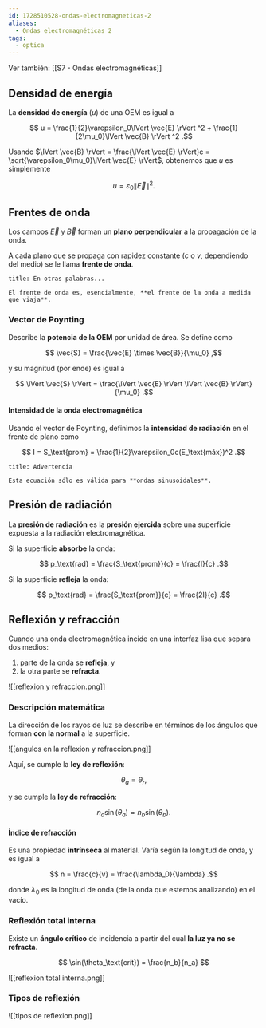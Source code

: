 ```yaml
---
id: 1728510528-ondas-electromagneticas-2
aliases:
  - Ondas electromagnéticas 2
tags:
  - optica
---
```


Ver también: [[S7 - Ondas electromagnéticas]]

## Densidad de energía

La **densidad de energía** ($u$) de una OEM es igual a

$$
u = \frac{1}{2}\varepsilon_0\lVert \vec{E} \rVert ^2 + \frac{1}{2\mu_0}\lVert \vec{B} \rVert ^2
.$$

Usando $\lVert \vec{B} \rVert = \frac{\lVert \vec{E} \rVert}c = \sqrt{\varepsilon_0\mu_0}\lVert \vec{E} \rVert$, obtenemos que $u$ es simplemente

$$
u = \varepsilon_0\lVert \vec{E} \rVert ^2
.$$

## Frentes de onda

Los campos $\vec{E}$ y $\vec{B}$ forman un **plano perpendicular** a la propagación de la onda.

A cada plano que se propaga con rapidez constante ($c$ o $v$, dependiendo del medio) se le llama **frente de onda**.

```ad-seealso
title: En otras palabras...

El frente de onda es, esencialmente, **el frente de la onda a medida que viaja**.

```

### Vector de Poynting

Describe la **potencia de la OEM** por unidad de área. Se define como

$$
\vec{S} = \frac{\vec{E} \times \vec{B}}{\mu_0}
,$$

y su magnitud (por ende) es igual a

$$
\lVert \vec{S} \rVert = \frac{\lVert \vec{E} \rVert \lVert \vec{B} \rVert}{\mu_0}
.$$

#### Intensidad de la onda electromagnética

Usando el vector de Poynting, definimos la **intensidad de radiación** en el frente de plano como

$$
I = S_\text{prom} = \frac{1}{2}\varepsilon_0c(E_\text{máx})^2
.$$

```ad-warning
title: Advertencia

Esta ecuación sólo es válida para **ondas sinusoidales**.

```

## Presión de radiación

La **presión de radiación** es la **presión ejercida** sobre una superficie expuesta a la radiación electromagnética.

Si la superficie **absorbe** la onda:

$$
p_\text{rad} = \frac{S_\text{prom}}{c} = \frac{I}{c}
.$$

Si la superficie **refleja** la onda:

$$
p_\text{rad} = \frac{S_\text{prom}}{c} = \frac{2I}{c}
.$$

## Reflexión y refracción

Cuando una onda electromagnética incide en una interfaz lisa que separa dos medios:

1. parte de la onda se **refleja**, y
2. la otra parte se **refracta**.

![[reflexion y refraccion.png]]

### Descripción matemática

La dirección de los rayos de luz se describe en términos de los ángulos que forman **con la normal** a la superficie.

![[angulos en la reflexion y refraccion.png]]

Aquí, se cumple la **ley de reflexión**:

$$
\theta_a = \theta_r
,$$

y se cumple la **ley de refracción**:

$$
n_a\sin(\theta_a) = n_b\sin(\theta_b)
.$$

#### Índice de refracción

Es una propiedad **intrínseca** al material. Varía según la longitud de onda, y es igual a

$$
n = \frac{c}{v} = \frac{\lambda_0}{\lambda}
.$$

donde $\lambda_0$ es la longitud de onda (de la onda que estemos analizando) en el vacío.

### Reflexión total interna

Existe un **ángulo crítico** de incidencia a partir del cual **la luz ya no se refracta**.

$$
\sin(\theta_\text{crít}) = \frac{n_b}{n_a}
$$

![[reflexion total interna.png]]

### Tipos de reflexión

![[tipos de reflexion.png]]
